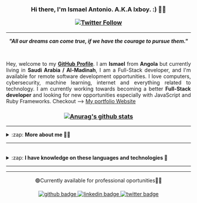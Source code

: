 <h3 align="center">Hi there, I'm Ismael Antonio. A.K.A Ixboy. :) 🙋‍♂️

[![Twitter Follow](https://img.shields.io/twitter/follow/ismaelixboy?color=1DA1F2&logo=twitter&style=for-the-badge)](https://twitter.com/ismaelixboy)

</h3>

<hr>
<p align="center"><i><strong>"All our dreams can come true, if we have the courage to pursue them."</strong></i></p>
<br/>

<p align="justify"> Hey, welcome to my <b><a href="https://github.com/ixboy">GitHub Profile</a></b>. I am <b>Ismael</b> from <b>Angola</b> but currently living in <b>Saudi Arabia / Al-Madinah</b>, I am a Full-Stack developer, and I'm available for remote software development opportunities. I love computers, cybersecurity, machine learning, internet and everything related to technology. I am currently working towards becoming a better <b>Full-Stack developer</b> and looking for new opportunities especially with JavaScript and Ruby Frameworks. 
   Checkout --> <a href="https://ismaelixboy.me/">My portfolio Website</a><p>
  
  <h3 align="center">
  
  [![Anurag's github stats](https://github-readme-stats.vercel.app/api?username=ixboy&show_icons=true&theme=algolia)](https://github.com/anuraghazra/github-readme-stats)
  
  </h3>
  
<hr>

<details>

  <summary>:zap: <strong>More about me 🙋‍♂️</strong></summary>
  <br>
  <p align="justify">I see you want to know more about me, right?...😁  </p><br>
  
  - 📫 Awesome, you can contact me at: ismaelixboy@gmail.com
  - ⚡ Also, please checkout my [Portfolio Website](https://www.ismaelixboy.me)


   <img height=300 width=320 align="right" src="http://s.4cdn.org/image/title/105.gif" alt="gif">

   **My hobbies**
   - Cycling
   - parkour and back flips
   - Coding 👨‍💻
   - Exercising 🏃‍♂️

   **Fun facts**
   - I can do front and back flips just like it's done in kung-fu movies⚡
   - I am addicted to eating Bread.

  **I am currently**
   - 👯 looking to collaborate with other content creators and curious people who enjoy coding and different technologies.
   - Working with Ruby on Rails projects.
   - 📖 Reading more Arabic books.
   - I recently got my Arabic Linguistic Qualification Diploma from the Islamic University of Medina / Saudi Arabia🏫.

   **🥅 2021 goals:**
   - Contribute more to Open Source projects.
   - increase my knowledge in programming and cyber security.
   - be more creative.
   - Learn a new human speaking Language.

</details>
<hr>
<br>
<details>
  <summary>:zap: <strong>I have knowledge on these languages and technologies 🧠</strong></summary>
  <br>

  <p><strong>Human languages:</strong></p>

  - Portuguese
  - English
  - Arabic
  - Lingala
  <br>
  
  <p><strong> ⚡ Programming languages and technologies:</strong></p>
  
<img align="left" alt="Visual Studio Code" width="26px" src="https://raw.githubusercontent.com/github/explore/80688e429a7d4ef2fca1e82350fe8e3517d3494d/topics/visual-studio-code/visual-studio-code.png" />
<img align="left" alt="Sass" width="26px" src="https://raw.githubusercontent.com/github/explore/80688e429a7d4ef2fca1e82350fe8e3517d3494d/topics/sass/sass.png" />
<img height="35" src="https://raw.githubusercontent.com/github/explore/80688e429a7d4ef2fca1e82350fe8e3517d3494d/topics/ruby/ruby.png" alt="Ruby">
<img height="35" src="https://raw.githubusercontent.com/github/explore/80688e429a7d4ef2fca1e82350fe8e3517d3494d/topics/rails/rails.png" alt="Rails">
<img height="35" src="https://raw.githubusercontent.com/github/explore/80688e429a7d4ef2fca1e82350fe8e3517d3494d/topics/terminal/terminal.png" alt="Terminal">
<img height="35" src="https://raw.githubusercontent.com/github/explore/80688e429a7d4ef2fca1e82350fe8e3517d3494d/topics/docker/docker.png" alt="Docker">

![HTML5](https://img.shields.io/badge/-HTML5-E34F26?style=flat-square&logo=html5&logoColor=white)
![CSS3](https://img.shields.io/badge/-CSS3-1572B6?style=flat-square&logo=css3)
![Bootstrap](https://img.shields.io/badge/-Bootstrap-563D7C?style=flat-square&logo=bootstrap)
![JavaScript](https://img.shields.io/badge/-JavaScript-black?style=flat-square&logo=javascript)
![Git](https://img.shields.io/badge/-Git-black?style=flat-square&logo=git)
![GitHub](https://img.shields.io/badge/-GitHub-181717?style=flat-square&logo=github)


</details>
<hr>
<hr>
<p align="center">🟢Currently available for professional oportunities👨‍💻</p>
<p align="center">
  <a href="https://github.com/ixboy">
    <img src="https://img.shields.io/github/followers/ixboy?color=%23181717&label=ixboy&logo=github&logoColor=%23181717&style=for-the-badge" alt="github badge">
  </a>
  <a href="https://www.linkedin.com/in/ismaelantonio/">
    <img src="https://img.shields.io/badge/ismael-antonio?style=for-the-badge&logo=linkedin&logoColor=0077B5" alt="linkedin badge">
  </a>
  <a href="https://twitter.com/ismaelixboy">
    <img src="https://img.shields.io/twitter/follow/ismaelixboy?color=%231DA1F2&label=FOLLOW&logo=twitter&style=for-the-badge" alt="twitter badge">
  </a>
</p>
